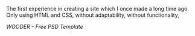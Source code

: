The first experience in creating a site which I once made a long time ago.
Only using HTML and CSS,
without adaptability, without functionality, 

*WOODER - Free PSD Template*
